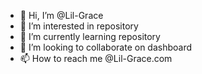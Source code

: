 - 👋 Hi, I’m @Lil-Grace
- 👀 I’m interested in repository
- 🌱 I’m currently learning repository
- 💞️ I’m looking to collaborate on dashboard
- 📫 How to reach me @Lil-Grace.com

<!---
Lil-Grace/Lil-Grace is a ✨ special ✨ repository because its `README.md` (this file) appears on your GitHub profile.
You can click the Preview link to take a look at your changes.
--->
